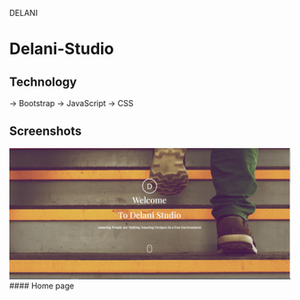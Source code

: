 DELANI
# Delani-Studio

## Technology
-> Bootstrap
-> JavaScript
-> CSS

## Screenshots
<img alt="home" src="./images/screenshot/home.png">
#### Home page